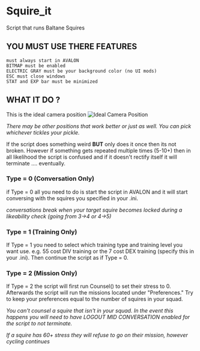 # Squire_it
Script that runs Baltane Squires

## YOU MUST USE THERE FEATURES

	must always start in AVALON
	BITMAP must be enabled
	ELECTRIC GRAY must be your background color (no UI mods)
	ESC must close windows
	STAT and EXP bar must be minimized
	
## WHAT IT DO ?

This is the ideal camera position 
![Ideal Camera Position](https://i.imgur.com/OgAqj5Br.jpg)

*There may be other positions that work better or just as well. You can pick whichever tickles your pickle.*

If the script does something weird **BUT** only does it once then its not broken. However if something gets repeated multiple times (5-10+) then in all likelihood the script is confused and if it doesn't rectify itself it will terminate .... eventually.

### Type = 0 (Conversation Only)

if Type = 0 all you need to do is start the script in AVALON and it will start conversing with the squires you specified in your .ini.

*conversations break when your target squire becomes locked during a likeability check (going from 3->4 or 4->5)*

### Type = 1 (Training Only)

If Type = 1 you need to select which training type and training level you want use. e.g. 55 cost DIV training or the 7 cost DEX training (specify this in your .ini). Then continue the script as if Type = 0. 

### Type = 2 (Mission Only)

If Type = 2 the script will first run Counsel() to set their stress to 0. Afterwards the script will run the missions located under "Preferences." Try to keep your preferences equal to the number of squires in your squad.

*You can't counsel a squire that isn't in your squad. In the event this happens you will need to have LOGOUT MID CONVERSATION enabled for the script to not terminate.*

*If a squire has 60+ stress they will refuse to go on their mission, however cycling continues*